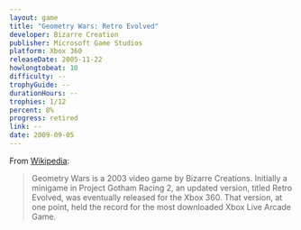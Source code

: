 ```yaml
---
layout: game
title: "Geometry Wars: Retro Evolved"
developer: Bizarre Creation
publisher: Microsoft Game Studios
platform: Xbox 360
releaseDate: 2005-11-22
howlongtobeat: 10
difficulty: --
trophyGuide: --
durationHours: --
trophies: 1/12
percent: 8%
progress: retired
link: --
date: 2009-09-05
---
```


From [Wikipedia](https://en.wikipedia.org/wiki/Geometry_Wars:_Retro_Evolved):

> Geometry Wars is a 2003 video game by Bizarre Creations. Initially a minigame in Project Gotham Racing 2, an updated version, titled Retro Evolved, was eventually released for the Xbox 360. That version, at one point, held the record for the most downloaded Xbox Live Arcade Game.
